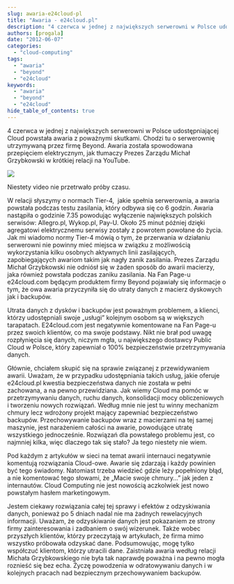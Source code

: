```yaml
---
slug: awaria-e24cloud-pl
title: "Awaria - e24cloud.pl"
description: "4 czerwca w jednej z największych serwerowni w Polsce udostępniającej Cloud powstała awaria z poważnymi skutkami. Chodzi tu o serwerownię utrzymywaną przez firmę Beyond. Awaria została spowodowana przepięciem elektrycznym, jak tłumaczy Prezes Zarządu Michał Grzybkowski w krótkiej relacji na YouTube."
authors: [progala]
date: "2012-06-07"
categories: 
  - "cloud-computing"
tags: 
  - "awaria"
  - "beyond"
  - "e24cloud"
keywords:
  - "awaria"
  - "beyond"
  - "e24cloud"
hide_table_of_contents: true
---
```


4 czerwca w jednej z największych serwerowni w Polsce udostępniającej Cloud powstała awaria z poważnymi skutkami. Chodzi tu o serwerownię utrzymywaną przez firmę Beyond. Awaria została spowodowana przepięciem elektrycznym, jak tłumaczy Prezes Zarządu Michał Grzybkowski w krótkiej relacji na YouTube.

[![](https://img.youtube.com/vi/FXBIeetKuIk/0.jpg)](https://www.youtube.com/watch?v=FXBIeetKuIk)

Niestety video nie przetrwało próby czasu.

W relacji słyszymy o normach Tier-4,  jakie spełnia serwerownia, a awaria powstała podczas testu zasilania, który odbywa się co 6 godzin. Awaria nastąpiła o godzinie 7.35 powodując wyłączenie największych polskich serwisów: Allegro.pl, Wykop.pl, Pay-U. Około 25 minut później dzięki agregatowi elektrycznemu serwisy zostały z powrotem powołane do życia. Jak mi wiadomo normy Tier-4 mówią o tym, że przerwania w działaniu serwerowni nie powinny mieć miejsca w związku z możliwością wykorzystania kilku osobnych aktywnych linii zasilających,  zapobiegających awariom takim jak nagły zanik zasilania. Prezes Zarządu Michał Grzybkowski nie odniósł się w żaden sposób do awarii macierzy, jaka również powstała podczas zaniku zasilania. Na Fan Page-u e24cloud.com będącym produktem firmy Beyond pojawiały się informacje o tym, że owa awaria przyczyniła się do utraty danych z macierz dyskowych jak i backupów.

Utrata danych z dysków i backupów jest poważnym problemem, a klienci, którzy udostępniali swoje „usługi” kolejnym osobom są w większych tarapatach. E24cloud.com jest negatywnie komentowane na Fan Page-u przez swoich klientów, co ma swoje podstawy. Nikt nie brał pod uwagę rozpłynięcia się danych, niczym mgła, u największego dostawcy Public Cloud w Polsce, który zapewniał o 100% bezpieczeństwie przetrzymywania danych.

Głównie, chciałem skupić się na sprawie związanej z przewidywaniem awarii. Uważam, że w przypadku udostępniania takich usług, jakie oferuje e24cloud.pl kwestia bezpieczeństwa danych nie została w pełni zachowana, a na pewno przewidziana. Jak wiemy Cloud ma pomóc w przetrzymywaniu danych, ruchu danych, konsolidacji mocy obliczeniowych i tworzeniu nowych rozwiązań. Według mnie nie jest tu winny mechanizm chmury lecz wdrożony projekt mający zapewniać bezpieczeństwo backupów. Przechowywanie backupów wraz z macierzami na tej samej maszynie, jest narażeniem całości na awarie, powodujące utratę wszystkiego jednocześnie. Rozwiązań dla powstałego problemu jest, co najmniej kilka, więc dlaczego tak się stało? Ja tego niestety nie wiem.

Pod każdym z artykułów w sieci na temat awarii internauci negatywnie komentują rozwiązania Cloud-owe. Awarie się zdarzają i każdy powinien być tego świadomy. Natomiast trzeba wiedzieć gdzie leży popełniony błąd, a nie komentować tego słowami, że „Macie swoje chmury…” jak jeden z internautów. Cloud Computing nie jest nowością aczkolwiek jest nowo powstałym hasłem marketingowym.

Jestem ciekawy rozwiązania całej tej sprawy i efektów z odzyskiwania danych, ponieważ po 5 dniach nadal nie ma żadnych rewelacyjnych informacji. Uważam, że odzyskiwanie danych jest pokazaniem ze strony firmy zainteresowania i zadbaniem o swój wizerunek. Także wobec przyszłych klientów, którzy przeczytają w artykułach, że firma mimo wszystko próbowała odzyskać dane. Podsumowując, mogę tylko współczuć klientom, którzy utracili dane. Zaistniała awaria według relacji Michała Grzybkowskiego nie była tak naprawdę poważna i na pewno mogła roznieść się bez echa. Życzę powodzenia w odratowywaniu danych i w kolejnych pracach nad bezpiecznym przechowywaniem backupów.
